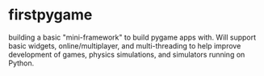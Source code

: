 # firstpygame

building a basic "mini-framework" to build pygame apps with. Will support basic widgets, online/multiplayer, and multi-threading to help improve development of games, physics simulations, and simulators running on Python. 



